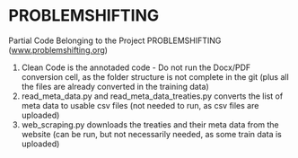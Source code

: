 # PROBLEMSHIFTING
Partial Code Belonging to the Project PROBLEMSHIFTING (www.problemshifting.org)


1. Clean Code is the annotaded code - Do not run the Docx/PDF conversion cell, as the folder structure is not complete in the git (plus all the files are already converted in the training data)
2. read_meta_data.py and read_meta_data_treaties.py converts the list of meta data to usable csv files (not needed to run, as csv files are uploaded)
3. web_scraping.py downloads the treaties and their meta data from the website (can be run, but not necessarily needed, as some train data is uploaded)

